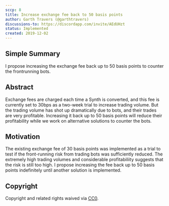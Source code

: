 ```yaml
---
sccp: 8
title: Increase exchange fee back to 50 basis points
author: Garth Travers (@garthtravers)
discussions-to: https://discordapp.com/invite/AEdUHzt
status: Implemented
created: 2019-12-02
---
```


## Simple Summary

<!--"If you can't explain it simply, you don't understand it well enough." Provide a simplified and layman-accessible explanation of the SCCP.-->

I propose increasing the exchange fee back up to 50 basis points to counter the frontrunning bots.

## Abstract

<!--A short (~200 word) description of the variable change proposed.-->

Exchange fees are charged each time a Synth is converted, and this fee is currently set to 30bps as a two-week trial to increase trading volume. But the trading volume has shot up dramatically due to bots, and their trades are very profitable. Increasing it back up to 50 basis points will reduce their profitability while we work on alternative solutions to counter the bots.

## Motivation

<!--The motivation is critical for SCCPs that want to update variables within Synthetix. It should clearly explain why the existing variable is not incentive aligned. SCCP submissions without sufficient motivation may be rejected outright.-->

The existing exchange fee of 30 basis points was implemented as a trial to test if the front-running risk from trading bots was sufficiently reduced. The extremely high trading volumes and considerable profitabiliity suggests that the risk is still too high. I propose increasing the fee back up to 50 basis points indefinitely until another solution is implemented.

## Copyright

Copyright and related rights waived via [CC0](https://creativecommons.org/publicdomain/zero/1.0/).
